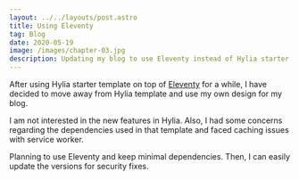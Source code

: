 ```yaml
---
layout: ../../layouts/post.astro
title: Using Eleventy
tag: Blog
date: 2020-05-19
image: /images/chapter-03.jpg
description: Updating my blog to use Eleventy instead of Hylia starter.
---
```

After using Hylia starter template on top of [Eleventy](https://www.11ty.dev/) for a while, I have decided to move away from Hylia template and use my own design for my blog.
<!--more-->

I am not interested in the new features in Hylia. Also, I had some concerns regarding the dependencies used in that template and faced caching issues with service worker.

Planning to use Eleventy and keep minimal dependencies. Then, I can easily update the versions for security fixes.
